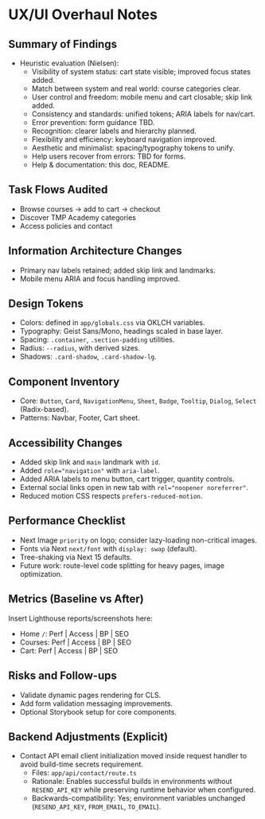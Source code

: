 # UX/UI Overhaul Notes

## Summary of Findings

- Heuristic evaluation (Nielsen):
  - Visibility of system status: cart state visible; improved focus states added.
  - Match between system and real world: course categories clear.
  - User control and freedom: mobile menu and cart closable; skip link added.
  - Consistency and standards: unified tokens; ARIA labels for nav/cart.
  - Error prevention: form guidance TBD.
  - Recognition: clearer labels and hierarchy planned.
  - Flexibility and efficiency: keyboard navigation improved.
  - Aesthetic and minimalist: spacing/typography tokens to unify.
  - Help users recover from errors: TBD for forms.
  - Help & documentation: this doc, README.

## Task Flows Audited

- Browse courses → add to cart → checkout
- Discover TMP Academy categories
- Access policies and contact

## Information Architecture Changes

- Primary nav labels retained; added skip link and landmarks.
- Mobile menu ARIA and focus handling improved.

## Design Tokens

- Colors: defined in `app/globals.css` via OKLCH variables.
- Typography: Geist Sans/Mono, headings scaled in base layer.
- Spacing: `.container`, `.section-padding` utilities.
- Radius: `--radius`, with derived sizes.
- Shadows: `.card-shadow`, `.card-shadow-lg`.

## Component Inventory

- Core: `Button`, `Card`, `NavigationMenu`, `Sheet`, `Badge`, `Tooltip`, `Dialog`, `Select` (Radix-based).
- Patterns: Navbar, Footer, Cart sheet.

## Accessibility Changes

- Added skip link and `main` landmark with `id`.
- Added `role="navigation"` with `aria-label`.
- Added ARIA labels to menu button, cart trigger, quantity controls.
- External social links open in new tab with `rel="noopener noreferrer"`.
- Reduced motion CSS respects `prefers-reduced-motion`.

## Performance Checklist

- Next Image `priority` on logo; consider lazy-loading non-critical images.
- Fonts via Next `next/font` with `display: swap` (default).
- Tree-shaking via Next 15 defaults.
- Future work: route-level code splitting for heavy pages, image optimization.

## Metrics (Baseline vs After)

Insert Lighthouse reports/screenshots here:

- Home `/`: Perf | Access | BP | SEO
- Courses: Perf | Access | BP | SEO
- Cart: Perf | Access | BP | SEO

## Risks and Follow-ups

- Validate dynamic pages rendering for CLS.
- Add form validation messaging improvements.
- Optional Storybook setup for core components.

## Backend Adjustments (Explicit)

- Contact API email client initialization moved inside request handler to avoid build-time secrets requirement.
  - Files: `app/api/contact/route.ts`
  - Rationale: Enables successful builds in environments without `RESEND_API_KEY` while preserving runtime behavior when configured.
  - Backwards-compatibility: Yes; environment variables unchanged (`RESEND_API_KEY`, `FROM_EMAIL`, `TO_EMAIL`).
